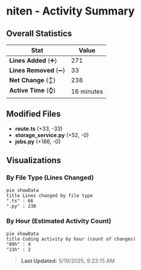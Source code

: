 # niten - Activity Summary 

## Overall Statistics

| Stat                   | Value                                                             |
| ---------------------- | ----------------------------------------------------------------- |
| **Lines Added** (➕)   | 271                                          |
| **Lines Removed** (➖) | 33                                        |
| **Net Change** (↕)    | 238                |
| **Active Time** (⌚)   | 16 minutes |


## Modified Files
- **route.ts** (+33, -33)
- **storage_service.py** (+52, -0)
- **jobs.py** (+186, -0)

## Visualizations

### By File Type (Lines Changed)

```mermaid
pie showData
title Lines changed by file type
".ts" : 66
".py" : 238
```

### By Hour (Estimated Activity Count)

```mermaid
pie showData
title Coding activity by hour (count of changes)
"09h" : 4
"23h" : 2
```


> **Last Updated:** 5/19/2025, 9:23:15 AM